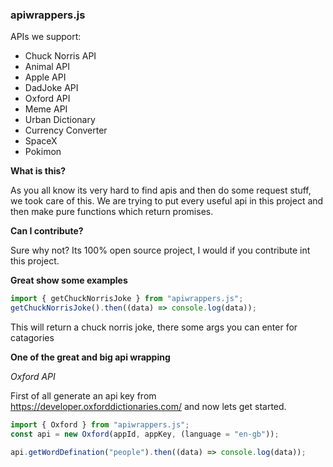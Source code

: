 ### apiwrappers.js

APIs we support:

* Chuck Norris API
* Animal API
* Apple API
* DadJoke API
* Oxford API
* Meme API
* Urban Dictionary
* Currency Converter
* SpaceX
* Pokimon

**What is this?**

As you all know its very hard to find apis and then do some request stuff, we took care of this. We are trying to put every useful api in this project and then make pure functions which return promises.

**Can I contribute?**

Sure why not? Its 100% open source project, I would if you contribute int this project.

**Great show some examples**

```js
import { getChuckNorrisJoke } from "apiwrappers.js";
getChuckNorrisJoke().then((data) => console.log(data));
```

This will return a chuck norris joke, there some args you can enter for catagories

**One of the great and big api wrapping**

_Oxford API_

First of all generate an api key from https://developer.oxforddictionaries.com/ and now lets get started.

```js
import { Oxford } from "apiwrappers.js";
const api = new Oxford(appId, appKey, (language = "en-gb"));

api.getWordDefination("people").then((data) => console.log(data));
```
